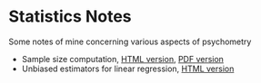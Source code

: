 # Statistics Notes


Some notes of mine concerning various aspects of psychometry

<!--more-->

- Sample size computation,
  [HTML version](/presentations/sample_size/samplesize_presentation.html),
  [PDF version](/presentations/sample_size/samplesize_presentation.pdf)
- Unbiased estimators for linear regression,
  [HTML version](/presentations/20200819linearregression/unbiased-linear-regression/index.html)


